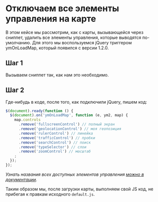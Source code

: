 # Отключаем все элементы управления на карте

В этом кейсе мы рассмотрим, как с карты, вызывающейся через сниппет, удалить все элементы управления, которые выводятся по-умолчанию.
Для этого мы воспользуемся jQuery триггером ymOnLoadMap, который появился с версии 1.2.0.

## Шаг 1

Вызываем сниппет так, как нам это необходимо.

## Шаг 2

Где-нибудь в коде, после того, как подключили jQuery, пишем код:

```js
$(document).ready(function () {
  $(document).on('ymOnLoadMap', function (e, ym2, map) {
    map.controls
      .remove('fullscreenControl') // полный экран
      .remove('geolocationControl') // моя геопозиция
      .remove('rulerControl') // линейка
      .remove('trafficControl') // пробки
      .remove('searchControl') // поиск
      .remove('typeSelector') // слои
      .remove('zoomControl') // масштаб
    ;
  });
});
```

_Узнать названия всех доступных элементов управления [можно в документации][1]._

Таким образом мы, после загрузки карты, выполняем свой JS код, не прибегая к правкам исходного `default.js`.

[1]: https://tech.yandex.ru/maps/doc/jsapi/2.1/ref/reference/control.Manager-docpage/#method_detail__add-param-control
